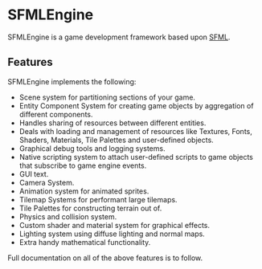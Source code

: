 # SFMLEngine

SFMLEngine is a game development framework based upon [SFML](https://www.sfml-dev.org/index.php).

## Features
SFMLEngine implements the following:
 - Scene system for partitioning sections of your game.
 - Entity Component System for creating game objects by  aggregation of different components.
 - Handles sharing of resources between different entities.
 - Deals with loading and management of resources like Textures, Fonts, Shaders, Materials, Tile Palettes and user-defined objects.
 - Graphical debug tools and logging systems.
 - Native scripting system to attach user-defined scripts to game objects that subscribe to game engine events.
 - GUI text.
 - Camera System.
 - Animation system for animated sprites.
 - Tilemap Systems for performant large tilemaps.
 - Tile Palettes for constructing terrain out of.
 - Physics and collision system.
 - Custom shader and material system for graphical effects.
 - Lighting system using diffuse lighting and normal maps.
 - Extra handy mathematical functionality.


Full documentation on all of the above features is to follow.
